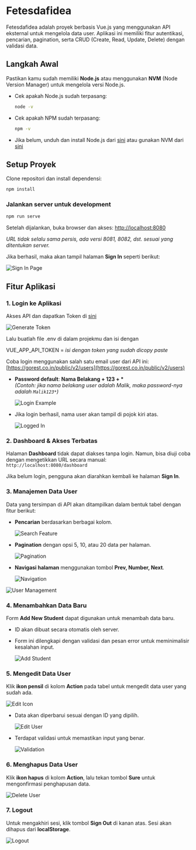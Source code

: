 # Fetesdafidea

Fetesdafidea adalah proyek berbasis Vue.js yang menggunakan API eksternal untuk mengelola data user. Aplikasi ini memiliki fitur autentikasi, pencarian, pagination, serta CRUD (Create, Read, Update, Delete) dengan validasi data.

## Langkah Awal
Pastikan kamu sudah memiliki **Node.js** atau menggunakan **NVM** (Node Version Manager) untuk mengelola versi Node.js.

- Cek apakah Node.js sudah terpasang:
  ```sh
  node -v
  ```
- Cek apakah NPM sudah terpasang:
  ```sh
  npm -v
  ```
- Jika belum, unduh dan install Node.js dari [sini](https://nodejs.org/) atau gunakan NVM dari [sini](https://github.com/nvm-sh/nvm)

## Setup Proyek
Clone repositori dan install dependensi:
```sh
npm install
```

### Jalankan server untuk development
```sh
npm run serve
```
Setelah dijalankan, buka browser dan akses: [http://localhost:8080](http://localhost:8080)

_URL tidak selalu sama persis, ada versi 8081, 8082, dst. sesuai yang ditentukan server._

Jika berhasil, maka akan tampil halaman **Sign In** seperti berikut:

![Sign In Page](https://drive.google.com/uc?export=view&id=1ZxWXmJNlk6gEof6WUQP9NrovmySzNk5V)

## Fitur Aplikasi

### 1. Login ke Aplikasi
Akses API dan dapatkan Token di [sini](https://gorest.co.in/)

![Generate Token](https://drive.google.com/uc?export=view&id=1P3hwDIBMn2I9aR0ygNwmUpgNZA9mY8cz)

Lalu buatlah file .env di dalam projekmu dan isi dengan

VUE_APP_API_TOKEN = _isi dengan token yang sudah dicopy paste_

Coba login menggunakan salah satu email user dari API ini:
[https://gorest.co.in/public/v2/users](https://gorest.co.in/public/v2/users)

- **Password default**: **Nama Belakang + 123 + \***  
  *(Contoh: jika nama belakang user adalah Malik, maka password-nya adalah `Malik123*`)*
  
  ![Login Example](https://drive.google.com/uc?export=view&id=1bCGAjpkMV6-W_g7RfaNkYEYp0EtZPqHo)
- Jika login berhasil, nama user akan tampil di pojok kiri atas.
  
  ![Logged In](https://drive.google.com/uc?export=view&id=1DzRAyGeOFY_ZXgnDyrnGl3m1zvphXggb)

### 2. Dashboard & Akses Terbatas
Halaman **Dashboard** tidak dapat diakses tanpa login. Namun, bisa diuji coba dengan mengetikkan URL secara manual:  
`http://localhost:8080/dashboard`

Jika belum login, pengguna akan diarahkan kembali ke halaman **Sign In**.

### 3. Manajemen Data User
Data yang tersimpan di API akan ditampilkan dalam bentuk tabel dengan fitur berikut:
- **Pencarian** berdasarkan berbagai kolom.
  
  ![Search Feature](https://drive.google.com/uc?export=view&id=15CAVNge64fJ32KZLq2U6vF-Wp6vIIYwL)
- **Pagination** dengan opsi 5, 10, atau 20 data per halaman.
  
  ![Pagination](https://drive.google.com/uc?export=view&id=1iw-UcKvOU6fcyctiWE5pB-Q6vkLdvN7m)
- **Navigasi halaman** menggunakan tombol **Prev, Number, Next**.
  
  ![Navigation](https://drive.google.com/uc?export=view&id=16Lp2yx0LQW-ww1VVpL3RQWDAQs-Ydw2o)

![User Management](https://drive.google.com/uc?export=view&id=1GuAfyXLjH-qFTn9lhzsuWmXE5YNRCAOv)

### 4. Menambahkan Data Baru
Form **Add New Student** dapat digunakan untuk menambah data baru.
- ID akan dibuat secara otomatis oleh server.
- Form ini dilengkapi dengan validasi dan pesan error untuk meminimalisir kesalahan input.
  
  ![Add Student](https://drive.google.com/uc?export=view&id=1zKjlW2swy-iy8I2DdsTsvuHXT_gdx0dk)

### 5. Mengedit Data User
Klik **ikon pensil** di kolom **Action** pada tabel untuk mengedit data user yang sudah ada.
  
  ![Edit Icon](https://drive.google.com/uc?export=view&id=1a-4n7BTxKWpoCD63035j5nR1pqof0jOK)
- Data akan diperbarui sesuai dengan ID yang dipilih.
  
  ![Edit User](https://drive.google.com/uc?export=view&id=1vEKBsf_0af57_AfBO79h1C24duY6hC3J)
- Terdapat validasi untuk memastikan input yang benar.
  
  ![Validation](https://drive.google.com/uc?export=view&id=1aWez35Ro4KHOGIeCm0HdJLhdFDIPtoBe)

### 6. Menghapus Data User
Klik **ikon hapus** di kolom **Action**, lalu tekan tombol **Sure** untuk mengonfirmasi penghapusan data.
  
  ![Delete User](https://drive.google.com/uc?export=view&id=1fv9sVCSOo9VZ50jgRtL8hcSw11E611HO)

### 7. Logout
Untuk mengakhiri sesi, klik tombol **Sign Out** di kanan atas. Sesi akan dihapus dari **localStorage**.
  
  ![Logout](https://drive.google.com/uc?export=view&id=1_p8aTUl8XXum11ug43kmVyzWCzTiYsfM)
